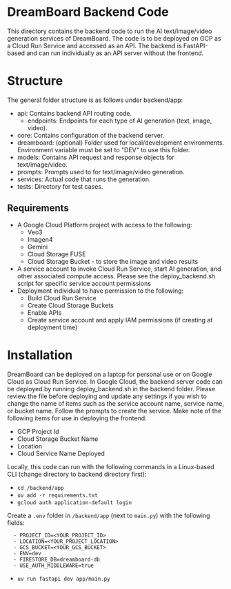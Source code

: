 # DreamBoard Backend Code

This directory contains the backend code to run the AI text/image/video generation services of DreamBoard. The code is to be deployed on GCP as a Cloud Run Service and accessed as an API. The backend is FastAPI-based and can run individually as an API server without the frontend.

# Structure

The general folder structure is as follows under backend/app:

- api: Contains backend API routing code.
  - endpoints: Endpoints for each type of AI generation (text, image, video).
- core: Contains configuration of the backend server.
- dreamboard: (optional) Folder used for local/development environments. Environment variable must be set to "DEV" to use this folder.
- models: Contains API request and response objects for text/image/video.
- prompts: Prompts used to for text/image/video generation.
- services: Actual code that runs the generation.
- tests: Directory for test cases.

## Requirements

- A Google Cloud Platform project with access to the following:
  - Veo3
  - Imagen4
  - Gemini
  - Cloud Storage FUSE
  - Cloud Storage Bucket - to store the image and video results
- A service account to invoke Cloud Run Service, start AI generation, and other associated compute access. Please see the deploy_backend.sh script for specific service account permissions
- Deployment individual to have permission to the following:
  - Build Cloud Run Service
  - Create Cloud Storage Buckets
  - Enable APIs
  - Create service account and apply IAM permissions (if creating at deployment time)

# Installation

DreamBoard can be deployed on a laptop for personal use or on Google Cloud as Cloud Run Service. In Google Cloud, the backend server code can be deployed by running deploy_backend.sh in the backend folder. Please review the file before deploying and update any settings if you wish to change the name of items such as the service account name, service name, or bucket name. Follow the prompts to create the service. Make note of the following items for use in deploying the frontend:

- GCP Project Id
- Cloud Storage Bucket Name
- Location
- Cloud Service Name Deployed

Locally, this code can run with the following commands in a Linux-based CLI (change directory to backend directory first):

- `cd /backend/app`
- `uv add -r requirements.txt`
- `gcloud auth application-default login`

Create a `.env` folder in `/backend/app` (next to `main.py`) with the following fields:

```
  - PROJECT_ID=<YOUR_PROJECT_ID>
  - LOCATION=<YOUR_PROJECT_LOCATION>
  - GCS_BUCKET=<YOUR_GCS_BUCKET>
  - ENV=dev
  - FIRESTORE_DB=dreamboard-db
  - USE_AUTH_MIDDLEWARE=true
```

- `uv run fastapi dev app/main.py`
